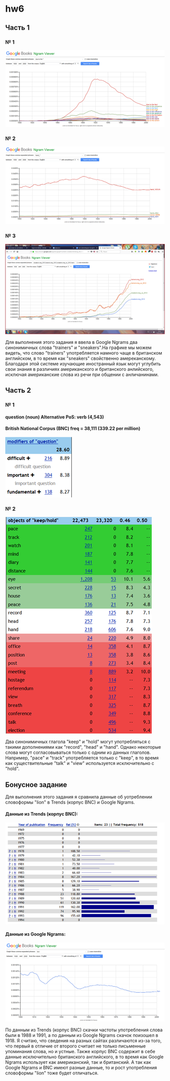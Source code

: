 # hw6

## Часть 1

### № 1
![](https://github.com/polinakozh/hw6/blob/master/%D1%86%D0%B3%201.1.png)

### № 2
![](https://github.com/polinakozh/hw6/blob/master/%D1%86%D0%B3%201.2.png)

### № 3
![](https://github.com/polinakozh/hw6/blob/master/%D1%86%D0%B3%203.png)

Для выполнения этого задания я ввела в Google Ngrams два синонимичных слова "trainers" и "sneakers".На графике мы можем видеть, что слово "trainers" употребляется намного чаще в британском английском, в то время как "sneakers" свойственно амереканскому. Благодаря этой системе изучающие иностранный язык могут углубить свои знания в различиях американского и британского анлийского, исключая американские слова из речи при общении с анличанинами. 

## Часть 2

### № 1
#### question (noun) Alternative PoS: verb (4,543)
#### British National Corpus (BNC) freq = 38,111 (339.22 per million)
![](https://github.com/polinakozh/hw6/blob/master/%D1%87%D0%B0%D1%81%D1%82%D1%8C%202.%201.png)

### № 2
![](https://github.com/polinakozh/hw6/blob/master/%D1%87%D0%B0%D1%81%D1%82%D1%8C%202.%202.png)

Два синонимичных глагола "keep" и "hold" могут употребляться с такими дополнениями как "record", "head" и "hand". Однако некоторые слова
могут согласовываться только с одним из данных глаголов. Например, "pace" и "track" употребляется только с "keep", в то время как существительные "talk" и "view" используется исключительно с "hold".

## Бонусное задание

Для выполнения этого задания я сравнила данные об уотреблении словоформы "lion" в Trends (корпус BNC) и Google Ngrams.

#### Данные из Trends (корпус BNC):

![](https://github.com/polinakozh/hw6/blob/master/%D0%91%D0%BE%D0%BD%D1%83%D1%81%D0%BD%D1%8B%D0%B9%202.png)

#### Данные из Google Ngrams:

![](https://github.com/polinakozh/hw6/blob/master/%D0%91%D0%BE%D0%BD%D1%83%D1%81%D0%BD%D1%8B%D0%B9%203.png)

По данным из Trends (корпус BNC) скачки частоты употребления слова были в 1988 и 1991, а по данным из Google Ngrams скачок поизошел в 1918. Я считаю, что сведения на разных сайтах различаются из-за того, что первый в отличие от второго считает не только письменные упоминания слова, но и устные. Также корпус BNC содержит в себе данные исключительно британского английского, в то время как Google Ngrams использует как американский, так и британский. А так как Google Ngrams и BNC имеют разные данные, то и рост употребления словоформы "lion" тоже будет отличаться.

